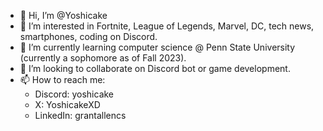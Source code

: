 - 👋 Hi, I’m @Yoshicake
- 👀 I’m interested in Fortnite, League of Legends, Marvel, DC, tech news, smartphones, coding on Discord.
- 🌱 I’m currently learning computer science @ Penn State University (currently a sophomore as of Fall 2023).
- 💞️ I’m looking to collaborate on Discord bot or game development.
- 📫 How to reach me:
    - Discord: yoshicake
    - X: YoshicakeXD
    - LinkedIn: grantallencs

<!---
Yoshicake/Yoshicake is a ✨ special ✨ repository because its `README.md` (this file) appears on your GitHub profile.
You can click the Preview link to take a look at your changes.
--->
